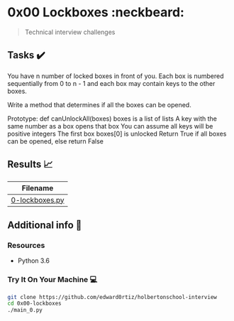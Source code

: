 # 0x00 Lockboxes :neckbeard:

> Technical interview challenges

## Tasks :heavy_check_mark:

You have n number of locked boxes in front of you. Each box is numbered sequentially from 0 to n - 1 and each box may contain keys to the other boxes.

Write a method that determines if all the boxes can be opened.

Prototype: def canUnlockAll(boxes)
boxes is a list of lists
A key with the same number as a box opens that box
You can assume all keys will be positive integers
The first box boxes[0] is unlocked
Return True if all boxes can be opened, else return False

## Results :chart_with_upwards_trend:

| Filename |
| ------ |
| [0-lockboxes.py](https://github.com/edward0rtiz/holbertonschool-interview/blob/master/0x00-lockboxes/0-lockboxes.py)|


## Additional info :construction:
### Resources

- Python 3.6


### Try It On Your Machine :computer:
```bash
git clone https://github.com/edward0rtiz/holbertonschool-interview
cd 0x00-lockboxes
./main_0.py
```
